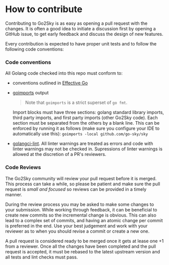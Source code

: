 # How to contribute

Contributing to Go2Sky is as easy as opening a pull request with the changes. It is often a good idea to initiate a discussion first by
opening a GitHub issue, to get early feedback and discuss the design of new features.

Every contribution is expected to have proper unit tests and to follow the following code conventions:

### Code conventions

All Golang code checked into this repo must conform to:
- conventions outlined in [Effective Go](https://golang.org/doc/effective_go.html)
- [goimports](https://godoc.org/golang.org/x/tools/cmd/goimports) output
  > Note that `goimports` is a strict superset of `go fmt`.

  Import blocks must have three sections: golang standard library imports, third party imports, and first party imports (other Go2Sky code). Each section must be separated from the others by a blank line.
  This can be enforced by running it as follows (make sure you configure your IDE to automatically use this): `goimports -local github.com/go-sky/sky`
  
- [golangci-lint](https://github.com/golangci/golangci-lint). All linter warnings are treated as errors and code with linter warnings may not be checked in. Supressions of linter warnings is allowed at the discretion of a PR's reviewers.

### Code Reviews

The Go2Sky community will review your pull request before it is merged. This process can take a while, so please be patient and
make sure the pull request is _small and focused_ so reviews can be provided in a timely manner. 

During the review process you may be asked to make some changes to your submission. While working through feedback, it can be beneficial
to create new commits so the incremental change is obvious. This can also lead to a complex set of commits, and having an atomic change
per commit is preferred in the end. Use your best judgement and work with your reviewer as to when you should revise a commit or
create a new one.  

A pull request is considered ready to be merged once it gets at lease one +1 from a reviewer. Once all the changes have been completed
and the pull request is accepted, it must be rebased to the latest upstream version and all tests and lint checks must pass.
